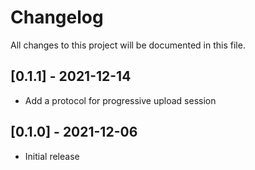 # Changelog
All changes to this project will be documented in this file.

## [0.1.1] - 2021-12-14
- Add a protocol for progressive upload session

## [0.1.0] - 2021-12-06
- Initial release
